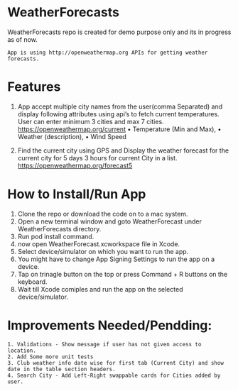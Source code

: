 # WeatherForecasts
WeatherForecasts repo is created for demo purpose only and its in progress as of now.

	App is using http://openweathermap.org APIs for getting weather forecasts.

# Features 
1. App accept multiple city names from the user(comma Separated) and display following attributes using api’s to fetch current temperatures. 
   User can enter minimum 3 cities and max 7 cities. https://openweathermap.org/current
	•	Temperature (Min and Max), 
	•	Weather (description), 
	•	Wind Speed  

2. Find the current city using GPS and Display the weather forecast for the current city for 5 days 3 hours for current City in a list.
https://openweathermap.org/forecast5 

# How to Install/Run App
1. Clone the repo or download the code on to a mac system.
2. Open a new terminal window and goto WeatherForecast under WeatherForecasts directory.
3. Run pod install command.
4. now open WeatherForecast.xcworkspace file in Xcode.
5. Select device/simulator on which you want to run the app.
6. You might have to change App Signing Settings to run the app on a device.
6. Tap on trinagle button on the top or press Command + R buttons on the keyboard.
7. Wait till Xcode comiples and run the app on the selected device/simulator.


# Improvements Needed/Pendding:
	1. Validations - Show message if user has not given access to location.
	2. Add Some more unit tests 
	3. Club weather info date wise for first tab (Current City) and show date in the table section headers.
	4. Search City - Add Left-Right swappable cards for Cities added by user.
